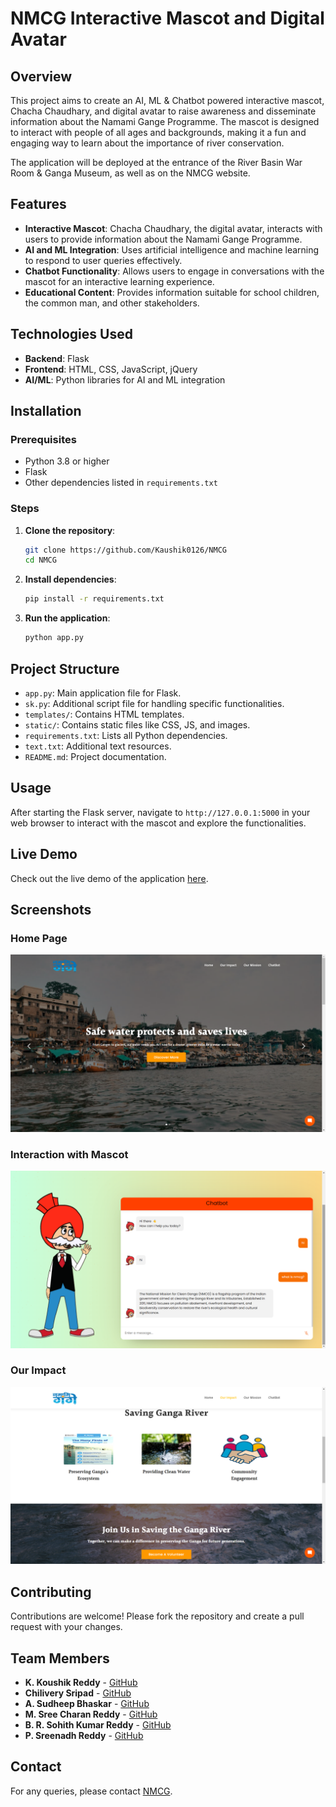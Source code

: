 # NMCG Interactive Mascot and Digital Avatar

## Overview

This project aims to create an AI, ML & Chatbot powered interactive mascot, Chacha Chaudhary, and digital avatar to raise awareness and disseminate information about the Namami Gange Programme. The mascot is designed to interact with people of all ages and backgrounds, making it a fun and engaging way to learn about the importance of river conservation.

The application will be deployed at the entrance of the River Basin War Room & Ganga Museum, as well as on the NMCG website.

## Features

- **Interactive Mascot**: Chacha Chaudhary, the digital avatar, interacts with users to provide information about the Namami Gange Programme.
- **AI and ML Integration**: Uses artificial intelligence and machine learning to respond to user queries effectively.
- **Chatbot Functionality**: Allows users to engage in conversations with the mascot for an interactive learning experience.
- **Educational Content**: Provides information suitable for school children, the common man, and other stakeholders.

## Technologies Used

- **Backend**: Flask
- **Frontend**: HTML, CSS, JavaScript, jQuery
- **AI/ML**: Python libraries for AI and ML integration

## Installation

### Prerequisites

- Python 3.8 or higher
- Flask
- Other dependencies listed in `requirements.txt`

### Steps

1. **Clone the repository**:
    ```sh
    git clone https://github.com/Kaushik0126/NMCG
    cd NMCG
    ```

2. **Install dependencies**:
    ```sh
    pip install -r requirements.txt
    ```

3. **Run the application**:
    ```sh
    python app.py
    ```

## Project Structure

- `app.py`: Main application file for Flask.
- `sk.py`: Additional script file for handling specific functionalities.
- `templates/`: Contains HTML templates.
- `static/`: Contains static files like CSS, JS, and images.
- `requirements.txt`: Lists all Python dependencies.
- `text.txt`: Additional text resources.
- `README.md`: Project documentation.

## Usage

After starting the Flask server, navigate to `http://127.0.0.1:5000` in your web browser to interact with the mascot and explore the functionalities.

## Live Demo

Check out the live demo of the application [here](https://nmcg-chatbot.onrender.com/chatbot).

## Screenshots

### Home Page
![Home Page](static/images/Homepage.png)

### Interaction with Mascot
![Interaction](static/images/Chatbot.png)

### Our Impact
![Our Impact](static/images/Impact.png)

## Contributing

Contributions are welcome! Please fork the repository and create a pull request with your changes.

## Team Members

- **K. Koushik Reddy** - [GitHub](https://github.com/Kaushik0126)
- **Chilivery Sripad** - [GitHub](https://github.com/Sripad1003)
- **A. Sudheep Bhaskar** - [GitHub](https://github.com/Heisenberg09Xd)
- **M. Sree Charan Reddy** - [GitHub](https://github.com/sreecharan1306)
- **B. R. Sohith Kumar Reddy** - [GitHub](https://github.com/Sohith-reddy)
- **P. Sreenadh Reddy** - [GitHub](https://github.com/Sreenadh3)

## Contact

For any queries, please contact [NMCG](mailto:nmcgchatbot@gmail.com).
